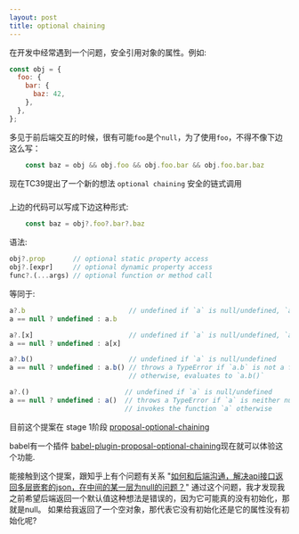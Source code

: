 ```yaml
---
layout: post
title: optional chaining
---
```

在开发中经常遇到一个问题，安全引用对象的属性。例如:

```javascript
const obj = {
  foo: {
    bar: {
      baz: 42,
    },
  },
};
```
多见于前后端交互的时候，很有可能`foo`是个`null`，为了使用`foo`，不得不像下边这么写：
```javascript
    const baz = obj && obj.foo && obj.foo.bar && obj.foo.bar.baz
```

现在TC39提出了一个新的想法 `optional chaining` 安全的链式调用

### 
上边的代码可以写成下边这种形式:
```javascript
    const baz = obj?.foo?.bar?.baz
```

语法:

```javascript
obj?.prop       // optional static property access
obj?.[expr]     // optional dynamic property access
func?.(...args) // optional function or method call
```

等同于:

```javascript
a?.b                          // undefined if `a` is null/undefined, `a.b` otherwise.
a == null ? undefined : a.b

a?.[x]                        // undefined if `a` is null/undefined, `a[x]` otherwise.
a == null ? undefined : a[x]

a?.b()                        // undefined if `a` is null/undefined
a == null ? undefined : a.b() // throws a TypeError if `a.b` is not a function
                              // otherwise, evaluates to `a.b()`

a?.()                        // undefined if `a` is null/undefined
a == null ? undefined : a()  // throws a TypeError if `a` is neither null/undefined, nor a function
                             // invokes the function `a` otherwise
```

目前这个提案在 stage 1阶段 [proposal-optional-chaining](https://github.com/tc39/proposal-optional-chaining)

babel有一个插件 [babel-plugin-proposal-optional-chaining](https://babeljs.io/docs/en/next/babel-plugin-proposal-optional-chaining)现在就可以体验这个功能.

能接触到这个提案，跟知乎上有个问题有关系 "[如何和后端沟通，解决api接口返回多层嵌套的json，在中间的某一层为null的问题？](https://www.zhihu.com/question/282946327)"
通过这个问题，我才发现我之前希望后端返回一个默认值这种想法是错误的，因为它可能真的没有初始化，那就是null。
如果给我返回了一个空对象，那代表它没有初始化还是它的属性没有初始化呢?
